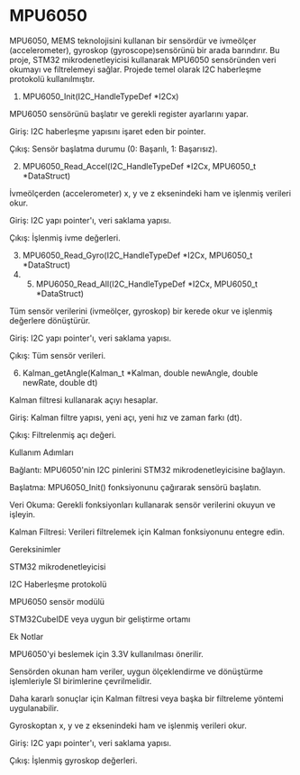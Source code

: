 # MPU6050
MPU6050, MEMS teknolojisini kullanan bir sensördür ve ivmeölçer (accelerometer), gyroskop (gyroscope)sensörünü bir arada barındırır. Bu proje, STM32 mikrodenetleyicisi kullanarak MPU6050 sensöründen veri okumayı ve filtrelemeyi sağlar. Projede temel olarak I2C haberleşme protokolü kullanılmıştır.

1. MPU6050_Init(I2C_HandleTypeDef *I2Cx)

MPU6050 sensörünü başlatır ve gerekli register ayarlarını yapar.

Giriş: I2C haberleşme yapısını işaret eden bir pointer.

Çıkış: Sensör başlatma durumu (0: Başarılı, 1: Başarısız).

2. MPU6050_Read_Accel(I2C_HandleTypeDef *I2Cx, MPU6050_t *DataStruct)

İvmeölçerden (accelerometer) x, y ve z eksenindeki ham ve işlenmiş verileri okur.

Giriş: I2C yapı pointer'ı, veri saklama yapısı.

Çıkış: İşlenmiş ivme değerleri.

3. MPU6050_Read_Gyro(I2C_HandleTypeDef *I2Cx, MPU6050_t *DataStruct)
4. 5. MPU6050_Read_All(I2C_HandleTypeDef *I2Cx, MPU6050_t *DataStruct)

Tüm sensör verilerini (ivmeölçer, gyroskop) bir kerede okur ve işlenmiş değerlere dönüştürür.

Giriş: I2C yapı pointer'ı, veri saklama yapısı.

Çıkış: Tüm sensör verileri.

6. Kalman_getAngle(Kalman_t *Kalman, double newAngle, double newRate, double dt)

Kalman filtresi kullanarak açıyı hesaplar.

Giriş: Kalman filtre yapısı, yeni açı, yeni hız ve zaman farkı (dt).

Çıkış: Filtrelenmiş açı değeri.

Kullanım Adımları

Bağlantı: MPU6050'nin I2C pinlerini STM32 mikrodenetleyicisine bağlayın.

Başlatma: MPU6050_Init() fonksiyonunu çağırarak sensörü başlatın.

Veri Okuma: Gerekli fonksiyonları kullanarak sensör verilerini okuyun ve işleyin.

Kalman Filtresi: Verileri filtrelemek için Kalman fonksiyonunu entegre edin.

Gereksinimler

STM32 mikrodenetleyicisi

I2C Haberleşme protokolü

MPU6050 sensör modülü

STM32CubeIDE veya uygun bir geliştirme ortamı

Ek Notlar

MPU6050'yi beslemek için 3.3V kullanılması önerilir.

Sensörden okunan ham veriler, uygun ölçeklendirme ve dönüştürme işlemleriyle SI birimlerine çevrilmelidir.

Daha kararlı sonuçlar için Kalman filtresi veya başka bir filtreleme yöntemi uygulanabilir.

Gyroskoptan x, y ve z eksenindeki ham ve işlenmiş verileri okur.

Giriş: I2C yapı pointer'ı, veri saklama yapısı.

Çıkış: İşlenmiş gyroskop değerleri.

